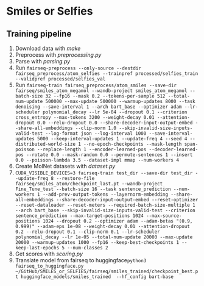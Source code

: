 # Smiles or Selfies

## Training pipeline

1. Download data with _make_
1. Preprocess with _preprocessing.py_
1. Parse with _parsing.py_
1. Run `fairseq-preprocess --only-source --destdir fairseq_preprocess/atom_selfies --trainpref processed/selfies_train  --validpref processed/selfies_val`
1. Run `fairseq-train fairseq_preprocess/atom_smiles --save-dir fairseq/smiles_atom_megamol --wandb-project smiles_atom_megamol --batch-size 32 --fp16 --mask 0.2 --tokens-per-sample 512 --total-num-update 500000 --max-update 500000 --warmup-updates 8000 --task denoising --save-interval 1 --arch bart_base --optimizer adam --lr-scheduler polynomial_decay --lr 5e-04 --dropout 0.1 --criterion cross_entropy --max-tokens 3200 --weight-decay 0.01 --attention-dropout 0.0 --relu-dropout 0.0 --share-decoder-input-output-embed --share-all-embeddings --clip-norm 1.0 --skip-invalid-size-inputs-valid-test --log-format json --log-interval 1000 --save-interval-updates 5000 --keep-interval-updates 1 --update-freq 4 --seed 4 --distributed-world-size 1 --no-epoch-checkpoints --mask-length span-poisson --replace-length 1 --encoder-learned-pos --decoder-learned-pos --rotate 0.0 --mask-random 0.0 --permute-sentences 1 --insert 0.0 --poisson-lambda 3.5 --dataset-impl mmap --num-workers 4`
1. Create MolNet datasets with _dataset.py_
1. `CUDA_VISIBLE_DEVICES=3 fairseq-train test_dir --save-dir test_dir --update-freq 8 --restore-file fairseq/smiles_atom/checkpoint_last.pt --wandb-project Fine_Tune_test --batch-size 16 --task sentence_prediction --num-workers 1 --add-prev-output-tokens --layernorm-embedding --share-all-embeddings --share-decoder-input-output-embed --reset-optimizer --reset-dataloader --reset-meters --required-batch-size-multiple 1 --arch bart_base --skip-invalid-size-inputs-valid-test --criterion sentence_prediction --max-target-positions 1024 --max-source-positions 1024 --dropout 0.2 --optimizer adam --adam-betas "(0.9, 0.999)" --adam-eps 1e-08 --weight-decay 0.01 --attention-dropout 0.2 --relu-dropout 0.1 --clip-norm 0.1 --lr-scheduler polynomial_decay --lr 1e-05 --total-num-update 20000 --max-update 20000 --warmup-updates 1000 --fp16 --keep-best-checkpoints 1 --keep-last-epochs 5 --num-classes 2`
1. Get scores with _scoring.py_
1. Translate model from fairseq to huggingface`python3 fairseq_to_huggingface.py ~/GitHub/SMILES_or_SELFIES/fairseq/smiles_trained/checkpoint_best.pt huggingface_models/smiles_trained  --hf_config bart-base`
